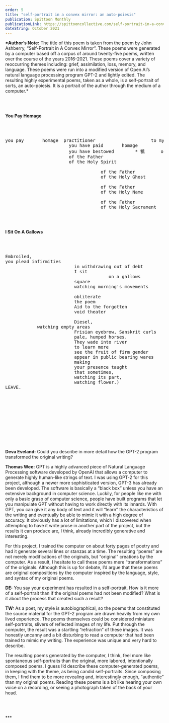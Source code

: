 ```yaml
---
order: 5
title: "self-portrait in a convex mirror: an auto-poiesis"
publication: Spittoon Monthly
publicationLink: https://spittooncollective.com/self-portrait-in-a-convex-mirror-an-auto-poiesis/
dateString: October 2021
---
```

**\*Author’s Note:** The title of this poem is taken from the poem by John Ashberry, “Self-Portrait in A Convex Mirror”. These poems were generated by a computer based off a corpus of around twenty-five poems, written over the course of the years 2016-2021. These poems cover a variety of reoccurring themes including: grief, assimilation, loss, memory, and language. These poems were run into a modified version of Open AI’s natural language processing program GPT-2 and lightly edited. The resulting highly experimental poems, taken as a whole, is a self-portrait of sorts, an auto-poiesis. It is a portrait of the author through the medium of a computer.*

<br><br>

**You Pay Homage**

<br><br>

<pre>
you pay       homage  practitioner                     to my name
                        you have paid       homage                 to your family
                        you have bestowed        * 牴      on                  one
                        of the Father                             of the Son
                        of the Holy Spirit

                                    of the Father                             of the Son
                                    of the Holy Ghost

                                    of the Father                             of the Son
                                    of the Holy Name

                                    of the Father                of the Son
                                    of the Holy Sacrament
</pre>

<br><br>

**I Sit On A Gallows**

<br><br>

<pre>
Embroiled,
you plead infirmities
                          in withdrawing out of debt
                          I sit
                                       on a gallows
                          square
                          watching morning's movements

                          obliterate
                          the poem
                          Aid to the forgotten
                          void theater

                          Diesel,
            watching empty areas
                          Frisian eyebrow, Sanskrit curls
                          pale, humped horses.
                          They wade into river
                          to learn more
                          see the fruit of firm gender
                          appear in public bearing wares
                          making
                          your presence taught
                          that sometimes,
                          watching its part,
                          watching flower.)
LEAVE.
</pre>

<br><br>

<br><br>

<pre>

</pre>

<br><br>

**Deva Eveland:** Could you describe in more detail how the GPT-2 program transformed the original writing?

**Thomas Wee:** GPT is a highly advanced piece of Natural Language Processing software developed by OpenAI that allows a computer to generate highly human-like strings of text. I was using GPT-2 for this project, although a newer more sophisticated version, GPT-3 has already been developed. The software is basically a “black box” unless you have an extensive background in computer science. Luckily, for people like me with only a basic grasp of computer science, people have built programs that let you manipulate GPT without having to work directly with its innards. With GPT, you can give it any body of text and it will “learn” the characteristics of the writing and eventually be able to mimic it with a high degree of accuracy. It obviously has a lot of limitations, which I discovered when attempting to have it write prose in another part of the project, but the results it can produce are, I think, already incredibly generative and interesting.

For this project, I trained the computer on about forty pages of poetry and had it generate several lines or stanzas at a time. The resulting “poems” are not merely modifications of the originals, but “original” creations by the computer. As a result, I hesitate to call these poems mere “transformations” of the originals. Although this is up for debate, I’d argue that these poems are original compositions by the computer inspired by the language, style, and syntax of my original poems.

**DE:** You say your experiment has resulted in a self-portrait. How is it more of a self-portrait than if the original poems had not been modified? What is it about the process that created such a result?

**TW:** As a poet, my style is autobiographical, so the poems that constituted the source material for the GPT-2 program are drawn heavily from my own lived experience. The poems themselves could be considered miniature self-portraits, slivers of reflected images of my life. Put through the computer, the result was a startling “refraction” of these images. It was honestly uncanny and a bit disturbing to read a computer that had been trained to mimic my writing. The experience was unique and very hard to describe.

The resulting poems generated by the computer, I think, feel more like spontaneous self-portraits than the original, more labored, intentionally composed poems. I guess I’d describe these computer-generated poems, in keeping with the theme, as being candid self-portraits. Since composing them, I find them to be more revealing and, interestingly enough, “authentic” than my original poems. Reading these poems is a bit like hearing your own voice on a recording, or seeing a photograph taken of the back of your head.

<br><br>

\*\**

<br><br>
